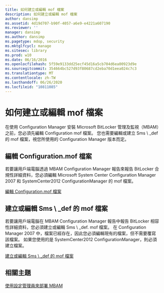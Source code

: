```yaml
---
title: 如何建立或編輯 mof 檔案
description: 如何建立或編輯 mof 檔案
author: dansimp
ms.assetid: 4d19d707-b90f-4057-a6e9-e4221a607190
ms.reviewer: ''
manager: dansimp
ms.author: dansimp
ms.pagetype: mdop, security
ms.mktglfcycl: manage
ms.sitesec: library
ms.prod: w10
ms.date: 06/16/2016
ms.openlocfilehash: 5f59e9133dd25ecf45d16a5cb704d6ea00923d9e
ms.sourcegitcommit: 354664bc527d93f80687cd2eba70d1eea024c7c3
ms.translationtype: MT
ms.contentlocale: zh-TW
ms.lasthandoff: 06/26/2020
ms.locfileid: "10811085"
---
```

# 如何建立或編輯 mof 檔案


在使用 Configuration Manager 安裝 Microsoft BitLocker 管理及監視（MBAM）之前，您必須先編輯 Configuration mof 檔案。 您也需要編輯或建立 Sms \ _def 的 mof 檔案，視您所使用的 Configuration Manager 版本而定。

## 編輯 Configuration.mof 檔案


若要讓用戶端電腦透過 MBAM Configuration Manager 報告來報告 BitLocker 合規性詳細資料，您必須編輯 Microsoft System Center Configuration Manager 2007 和 SystemCenter2012 ConfigurationManager 的 mof 檔案。

[編輯 Configuration.mof 檔案](edit-the-configurationmof-file.md)

## <a href="" id="create-or-edit-the-sms-def-mof-file"></a>建立或編輯 Sms \ _def 的 mof 檔案


若要讓用戶端電腦在 MBAM Configuration Manager 報告中報告 BitLocker 相容性詳細資料，您必須建立或編輯 Sms \ _def. mof 檔案。 在 Configuration Manager 2007 中，檔案已經存在，因此您必須編輯現有的檔案，但不需要覆寫該檔案。 如果您使用的是 SystemCenter2012 ConfigurationManager，則必須建立檔案。

[建立或編輯 Sms \ _def 的 mof 檔案](create-or-edit-the-sms-defmof-file.md)

## 相關主題


[使用設定管理員來部署 MBAM](deploying-mbam-with-configuration-manager-mbam2.md)

 

 





